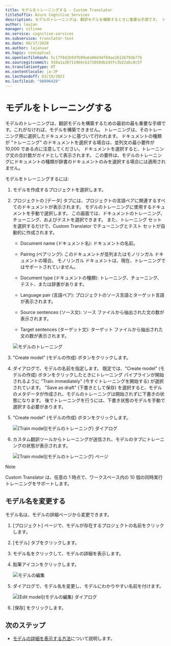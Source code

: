 ```yaml
---
title: モデルをトレーニングする - Custom Translator
titleSuffix: Azure Cognitive Services
description: モデルのトレーニングは、翻訳モデルを構築するときに重要な手順です。 トレーニングは、そのトレーニング用に選択したドキュメントに基づいて行われます。
author: laujan
manager: nitinme
ms.service: cognitive-services
ms.subservice: translator-text
ms.date: 08/17/2020
ms.author: lajanuar
ms.topic: conceptual
ms.openlocfilehash: 5c17f842b93fb99a6a06b94f84ae26126794b776
ms.sourcegitcommit: 910a1a38711966cb171050db245fc3b22abc8c5f
ms.translationtype: HT
ms.contentlocale: ja-JP
ms.lasthandoff: 03/19/2021
ms.locfileid: "98896428"
---
```

# <a name="train-a-model"></a>モデルをトレーニングする

モデルのトレーニングは、翻訳モデルを構築するための最初の最も重要な手順です。これがなければ、モデルを構築できません。 トレーニングは、そのトレーニング用に選択したドキュメントに基づいて行われます。 ドキュメントの種類が "トレーニング" のドキュメントを選択する場合は、並列文の最小要件が 10,000 である点に注意してください。 ドキュメントを選択すると、トレーニング文の合計数がガイドとして表示されます。 この要件は、モデルのトレーニングにドキュメントの種類が辞書のドキュメントのみを選択する場合には適用されません。

モデルをトレーニングするには:

1. モデルを作成するプロジェクトを選択します。

2. プロジェクトの [データ] タブには、プロジェクトの言語ペアに関連するすべてのドキュメントが表示されます。 モデルのトレーニングに使用するドキュメントを手動で選択します。 この画面では、ドキュメントのトレーニング、チューニング、およびテストを選択できます。 また、トレーニング セットを選択するだけで、Custom Translator でチューニングとテスト セットが自動的に作成されます。

    - Document name (ドキュメント名): ドキュメントの名前。

    - Pairing (ペアリング): このドキュメントが並列またはモノリンガル ドキュメントの場合。 モノリンガル ドキュメントは、現在、トレーニングではサポートされていません。

    - Document type (ドキュメントの種類): トレーニング、チューニング、テスト、または辞書があります。

    - Language pair (言語ペア): プロジェクトのソース言語とターゲット言語が表示されます。

    - Source sentences (ソース文): ソース ファイルから抽出された文の数が表示されます。

    - Target sentences (ターゲット文): ターゲット ファイルから抽出された文の数が表示されます。

    ![モデルのトレーニング](media/how-to/how-to-train-model.png)

3. "Create model" (モデルの作成) ボタンをクリックします。

4. ダイアログで、モデルの名前を指定します。 既定では、"Create model" (モデルの作成) ボタンをクリックしたときにトレーニング パイプラインが開始されるように "Train immediately" (今すぐトレーニングを開始する) が選択されています。 "Save as draft" (下書きとして保存) を選択すると、モデルのメタデータが作成され、モデルのトレーニングは開始されずに下書きの状態になります。 後でトレーニングを行うには、下書き状態のモデルを手動で選択する必要があります。

5. "Create model" (モデルの作成) ボタンをクリックします。

    ![[Train model]\(モデルのトレーニング\) ダイアログ](media/how-to/how-to-train-model-2.png)

6. カスタム翻訳ツールからトレーニングが送信され、モデルのタブにトレーニングの状態が表示されます。

    ![[Train model]\(モデルのトレーニング\) ページ](media/how-to/how-to-train-model-3.png)

>[!Note]
>Custom Translator は、任意の 1 時点で、ワークスペース内の 10 個の同時実行トレーニングをサポートします。

## <a name="modify-a-model-name"></a>モデル名を変更する

モデル名は、モデルの詳細ページから変更できます。

1. [プロジェクト] ページで、モデルが存在するプロジェクトの名前をクリックします。
2. [モデル] タブをクリックします。
3. モデル名をクリックして、モデルの詳細を表示します。
4. 鉛筆アイコンをクリックします。

    ![モデルの編集](media/how-to/how-to-edit-model.png)

5. ダイアログで、モデル名を変更し、モデルにわかりやすい名前を付けます。

    ![[Edit model]\(モデルの編集\) ダイアログ](media/how-to/how-to-edit-model-dialog.png)

6. [保存] をクリックします。

## <a name="next-steps"></a>次のステップ

- [モデルの詳細を表示する方法](how-to-view-model-details.md)について説明します。
